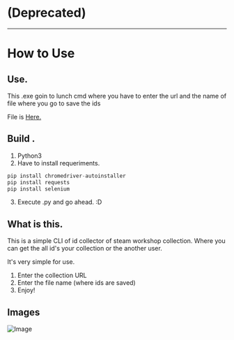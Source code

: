 # (Deprecated)
-------------------------------
# How to Use 
## Use.
This .exe goin to lunch cmd where you have to enter the url and the name of file where you go to save the ids

File is [Here.](https://github.com/GodDoesNotPlayDice/SteamIdCollector/releases/tag/SteamCollectionID_v2.0.0)

## Build .
1) Python3
2) Have to install requeriments.
```py
pip install chromedriver-autoinstaller
pip install requests
pip install selenium
```
3) Execute .py and go ahead. :D

## What is this.
This is a simple CLI of id collector of steam workshop collection.
Where you can get the all id's your collection or the another user.

It's very simple for use.
1) Enter the collection URL
2) Enter the file name (where ids are saved)
3) Enjoy!


## Images

![Image](https://cdn.discordapp.com/attachments/982116594543099924/1131487698146828340/image.png)
